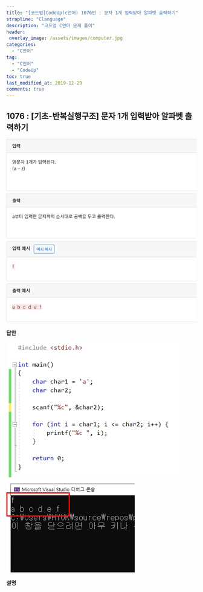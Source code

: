 ```yaml
---
title: "[코드업]CodeUp(c언어) 1076번 : 문자 1개 입력받아 알파벳 출력하기"
strapline: "Clanguage"
description: "코드업 C언어 문제 풀이"
header:
 overlay_image: /assets/images/computer.jpg
categories:
  - "C언어"
tag:
  - "C언어"
  - "CodeUp"
toc: true
last_modified_at: 2019-12-29
comments: true
---
```


## 1076 : [기초-반복실행구조] 문자 1개 입력받아 알파벳 출력하기

![c1076](/assets/images/c1076.jpg)

**답안**<br>

![c1076](/assets/images/c1076-2.jpg)

![c1076](/assets/images/c1076-1.jpg)

**설명**

